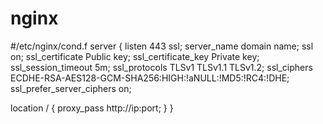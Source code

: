 # nginx
#/etc/nginx/cond.f
server {
	listen 443 ssl;
	server_name domain name;
	ssl on;
	ssl_certificate Public key;
  ssl_certificate_key Private key;
	ssl_session_timeout 5m;
	ssl_protocols TLSv1 TLSv1.1 TLSv1.2;
	ssl_ciphers ECDHE-RSA-AES128-GCM-SHA256:HIGH:!aNULL:!MD5:!RC4:!DHE;
	ssl_prefer_server_ciphers on;

location / {
	proxy_pass http://ip:port;
	}
}
